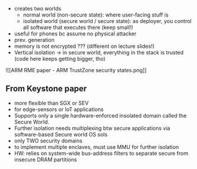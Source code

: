 - creates two worlds
	- normal world (non-secure state): where user-facing stuff is
	- isolated world (secure world / secure state): as deployer, you control all software that executes there (keep small!)
- useful for phones bc assume no physical attacker
- prev. generation
- memory is not encrypted ??? (different on lecture slides!)
- Vertical isolation -> in secure world, everything in the stack is trusted (code here keeps getting bigger, tho)

![[ARM RME paper - ARM TrustZone security states.png]]
## From Keystone paper
- more flexible than SGX or SEV
- for edge-sensors or IoT applications
- Supports only a single hardware-enforced insolated domain called the Secure World. 
- Further isolation needs multiplexing btw secure applications via software-based Secure world OS sols
- only TWO security domains
- to implement multiple enclaves, must use MMU for further isolation
- HW: relies on system-wide bus-address filters to separate secure from insecure DRAM partitions